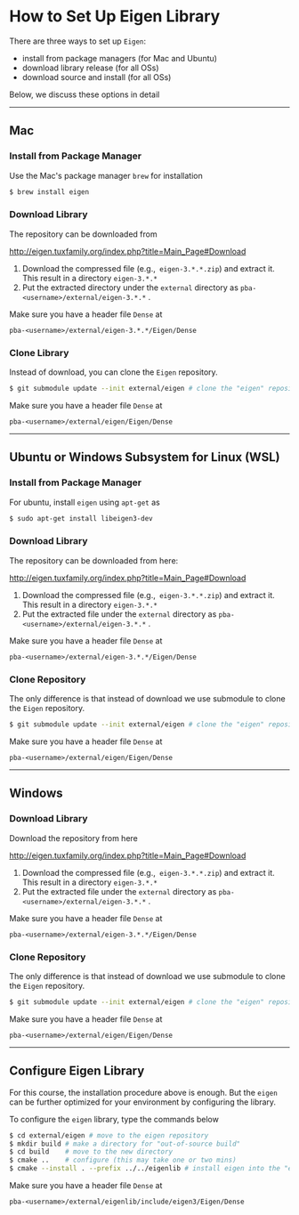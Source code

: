 # How to Set Up Eigen Library

There are three ways to set up `Eigen`:

- install from package managers (for Mac and Ubuntu)
- download library release (for all OSs)
- download source and install (for all OSs)

Below, we discuss these options in detail

----

## Mac 

### Install from Package Manager

Use the Mac's package manager `brew` for installation

```bash
$ brew install eigen
```

### Download Library

The repository can be downloaded from

 http://eigen.tuxfamily.org/index.php?title=Main_Page#Download

1. Download the compressed file (e.g.,` eigen-3.*.*.zip`)  and extract it. This result in a directory `eigen-3.*.*`
2. Put the extracted directory under the `external` directory as `pba-<username>/external/eigen-3.*.*` .

Make sure you have a header file `Dense` at

```
pba-<username>/external/eigen-3.*.*/Eigen/Dense
```

### Clone Library

Instead of download, you can clone the `Eigen` repository. 

```bash
$ git submodule update --init external/eigen # clone the "eigen" repository
```

Make sure you have a header file `Dense` at

```
pba-<username>/external/eigen/Eigen/Dense
```



---
## Ubuntu or Windows Subsystem for Linux (WSL)

### Install from Package Manager

For ubuntu, install `eigen` using `apt-get` as

```bash
$ sudo apt-get install libeigen3-dev
```

### Download Library

The repository can be downloaded from here:

 http://eigen.tuxfamily.org/index.php?title=Main_Page#Download

1. Download the compressed file (e.g.,` eigen-3.*.*.zip`)  and extract it. This result in a directory `eigen-3.*.*`
2. Put the extracted file under the `external` directory as `pba-<username>/external/eigen-3.*.*` .

Make sure you have a header file `Dense` at

```
pba-<username>/external/eigen-3.*.*/Eigen/Dense
```

### Clone Repository

The only difference is that instead of download we use submodule to clone the `Eigen` repository. 

```bash
$ git submodule update --init external/eigen # clone the "eigen" repository (this may take one or two mins)
```

Make sure you have a header file `Dense` at
```
pba-<username>/external/eigen/Eigen/Dense
```


---
## Windows

### Download Library
Download the repository from here

 http://eigen.tuxfamily.org/index.php?title=Main_Page#Download

1. Download the compressed file (e.g.,` eigen-3.*.*.zip`)  and extract it. This result in a directory `eigen-3.*.*`
2. Put the extracted file under the `external` directory as `pba-<username>/external/eigen-3.*.*` .

Make sure you have a header file `Dense` at

```
pba-<username>/external/eigen-3.*.*/Eigen/Dense
```

### Clone Repository

The only difference is that instead of download we use submodule to clone the `Eigen` repository. 

```bash
$ git submodule update --init external/eigen # clone the "eigen" repository (this may take one or two mins)
```

Make sure you have a header file `Dense` at

```
pba-<username>/external/eigen/Eigen/Dense
```

---
## Configure Eigen Library

For this course, the installation procedure above is enough. But the `eigen` can be further optimized for your environment by configuring the library.

To configure the `eigen` library, type the commands below
```bash
$ cd external/eigen # move to the eigen repository
$ mkdir build # make a directory for "out-of-source build"
$ cd build    # move to the new directory
$ cmake ..    # configure (this may take one or two mins)
$ cmake --install . --prefix ../../eigenlib # install eigen into the "eigenlib" folder
```

Make sure you have a header file `Dense` at

```
pba-<username>/external/eigenlib/include/eigen3/Eigen/Dense
```
